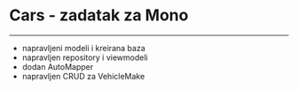 # Cars - zadatak za Mono
---
- napravljeni modeli i kreirana baza
- napravljen repository i viewmodeli
- dodan AutoMapper
- napravljen CRUD za VehicleMake
